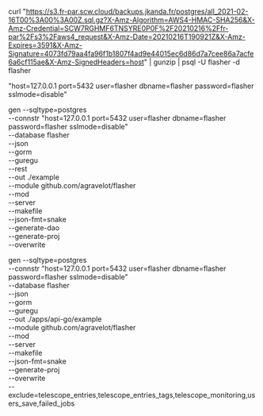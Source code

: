 curl "https://s3.fr-par.scw.cloud/backups.jkanda.fr/postgres/all_2021-02-16T00%3A00%3A00Z.sql.gz?X-Amz-Algorithm=AWS4-HMAC-SHA256&X-Amz-Credential=SCW7RGHMF6TNSYRE0P0F%2F20210216%2Ffr-par%2Fs3%2Faws4_request&X-Amz-Date=20210216T190921Z&X-Amz-Expires=3591&X-Amz-Signature=4073fd79aa4fa96f1b1807f4ad9e44015ec6d86d7a7cee86a7acfe6a6cf115ae&X-Amz-SignedHeaders=host" | gunzip | psql -U flasher -d flasher

"host=127.0.0.1 port=5432 user=flasher dbname=flasher password=flasher sslmode=disable"

gen --sqltype=postgres \
   	--connstr "host=127.0.0.1 port=5432 user=flasher dbname=flasher password=flasher sslmode=disable" \
   	--database flasher  \
   	--json \
   	--gorm \
   	--guregu \
   	--rest \
   	--out ./example \
   	--module github.com/agravelot/flasher \
   	--mod \
   	--server \
   	--makefile \
   	--json-fmt=snake \
   	--generate-dao \
   	--generate-proj \
   	--overwrite

gen --sqltype=postgres \
   	--connstr "host=127.0.0.1 port=5432 user=flasher dbname=flasher password=flasher sslmode=disable" \
   	--database flasher  \
   	--json \
   	--gorm \
   	--guregu \
   	--out ./apps/api-go/example \
   	--module github.com/agravelot/flasher \
   	--mod \
   	--server \
   	--makefile \
   	--json-fmt=snake \
   	--generate-proj \
   	--overwrite \
    --exclude=telescope_entries,telescope_entries_tags,telescope_monitoring,users_save,failed_jobs